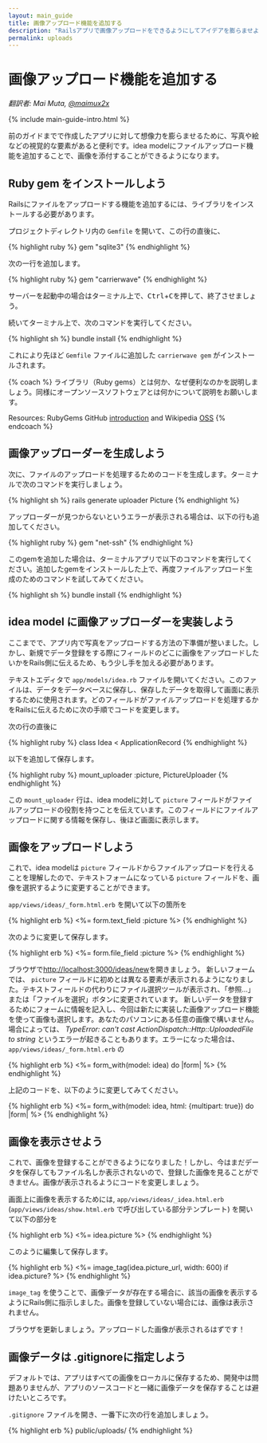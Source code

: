 ```yaml
---
layout: main_guide
title: 画像アップロード機能を追加する
description: "Railsアプリで画像アップロードをできるようにしてアイデアを膨らませよう。"
permalink: uploads
---
```


# 画像アップロード機能を追加する

*翻訳者: Mai Muta, [@maimux2x](https://twitter.com/maimux2x)*

{% include main-guide-intro.html %}

前のガイドまでで作成したアプリに対して想像力を膨らませるために、写真や絵などの視覚的な要素があると便利です。idea modelにファイルアップロード機能を追加することで、画像を添付することができるようになります。

## Ruby gem をインストールしよう

Railsにファイルをアップロードする機能を追加するには、ライブラリをインストールする必要があります。

プロジェクトディレクトリ内の `Gemfile` を開いて、この行の直後に、

{% highlight ruby %}
gem "sqlite3"
{% endhighlight %}

次の一行を追加します。

{% highlight ruby %}
gem "carrierwave"
{% endhighlight %}

サーバーを起動中の場合はターミナル上で、<kbd>Ctrl</kbd>+<kbd>C</kbd>を押して、終了させましょう。

続いてターミナル上で、次のコマンドを実行してください。

{% highlight sh %}
bundle install
{% endhighlight %}

これにより先ほど `Gemfile` ファイルに追加した `carrierwave gem` がインストールされます。

{% coach %}
ライブラリ（Ruby gems）とは何か、なぜ便利なのかを説明しましょう。同様にオープンソースソフトウェアとは何かについて説明をお願いします。

Resources: RubyGems GitHub [introduction](https://github.com/rubygems/rubygems#rubygems-) and Wikipedia [OSS](https://en.wikipedia.org/wiki/Open-source_software)
{% endcoach %}


## 画像アップローダーを生成しよう

次に、ファイルのアップロードを処理するためのコードを生成します。ターミナルで次のコマンドを実行しましょう。

{% highlight sh %}
rails generate uploader Picture
{% endhighlight %}

アップローダーが見つからないというエラーが表示される場合は、以下の行も追加してください。

{% highlight ruby %}
gem "net-ssh"
{% endhighlight %}

このgemを追加した場合は、ターミナルアプリで以下のコマンドを実行してください。追加したgemをインストールした上で、再度ファイルアップロード生成のためのコマンドを試してみてください。

{% highlight sh %}
bundle install
{% endhighlight %}


## idea model に画像アップローダーを実装しよう

ここまでで、アプリ内で写真をアップロードする方法の下準備が整いました。しかし、新規でデータ登録をする際にフィールドのどこに画像をアップロードしたいかをRails側に伝えるため、もう少し手を加える必要があります。

テキストエディタで `app/models/idea.rb` ファイルを開いてください。このファイルは、データをデータベースに保存し、保存したデータを取得して画面に表示するために使用されます。どのフィールドがファイルアップロードを処理するかをRailsに伝えるために次の手順でコードを変更します。

次の行の直後に

{% highlight ruby %}
class Idea < ApplicationRecord
{% endhighlight %}

以下を追加して保存します。

{% highlight ruby %}
mount_uploader :picture, PictureUploader
{% endhighlight %}

この `mount_uploader` 行は、idea modelに対して `picture` フィールドがファイルアップロードの役割を持つことを伝えています。このフィールドにファイルアップロードに関する情報を保存し、後ほど画面に表示します。

## 画像をアップロードしよう

これで、idea modelは `picture` フィールドからファイルアップロードを行えることを理解したので、テキストフォームになっている `picture` フィールドを、画像を選択するように変更することができます。

`app/views/ideas/_form.html.erb` を開いて以下の箇所を

{% highlight erb %}
<%= form.text_field :picture %>
{% endhighlight %}

次のように変更して保存します。

{% highlight erb %}
<%= form.file_field :picture %>
{% endhighlight %}

ブラウザで<http://localhost:3000/ideas/new>を開きましょう。 新しいフォームでは、 `picture` フィールドに初めとは異なる要素が表示されるようになりました。テキストフィールドの代わりにファイル選択ツールが表示され、「参照...」または「ファイルを選択」ボタンに変更されています。
新しいデータを登録するためにフォームに情報を記入し、今回は新たに実装した画像アップロード機能を使って画像も選択します。あなたのパソコンにある任意の画像で構いません。
場合によっては、 *TypeError: can't cast ActionDispatch::Http::UploadedFile to string* というエラーが起きることもあります。エラーになった場合は、 `app/views/ideas/_form.html.erb` の

{% highlight erb %}
<%= form_with(model: idea) do |form| %>
{% endhighlight %}

上記のコードを、以下のように変更してみてください。

{% highlight erb %}
<%= form_with(model: idea, html: {multipart: true}) do |form| %>
{% endhighlight %}

## 画像を表示させよう

これで、画像を登録することができるようになりました！しかし、今はまだデータを保存してもファイル名しか表示されないので、登録した画像を見ることができません。画像が表示されるようにコードを変更しましょう。

画面上に画像を表示するためには, `app/views/ideas/_idea.html.erb` (`app/views/ideas/show.html.erb` で呼び出している部分テンプレート) を開いて以下の部分を

{% highlight erb %}
<%= idea.picture %>
{% endhighlight %}

このように編集して保存します。

{% highlight erb %}
<%= image_tag(idea.picture_url, width: 600) if idea.picture? %>
{% endhighlight %}

`image_tag` を使うことで、画像データが存在する場合に、該当の画像を表示するようにRails側に指示しました。画像を登録していない場合には、画像は表示されません。

ブラウザを更新しましょう。アップロードした画像が表示されるはずです！

## 画像データは .gitignoreに指定しよう

デフォルトでは、アプリはすべての画像をローカルに保存するため、開発中は問題ありませんが、アプリのソースコードと一緒に画像データを保存することは避けたいところです。

`.gitignore` ファイルを開き、一番下に次の行を追加しましょう。

{% highlight erb %}
public/uploads/
{% endhighlight %}
